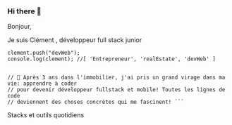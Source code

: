 ### Hi there 👋

         
Bonjour, 

Je suis Clément , développeur full stack junior
         
``` const clement = ["Entrepeneur", "realEstate"];
clement.push("devWeb");
console.log(clement); //[ 'Entrepreneur', 'realEstate', 'devWeb' ]


// 🚀 Après 3 ans dans l'immobilier, j'ai pris un grand virage dans ma vie: apprendre à coder    
// pour devenir développeur fullstack et mobile! Toutes les lignes de code
// deviennent des choses concrètes qui me fascinent! ```
```
Stacks et outils quotidiens

<!--
**ctrotignon/ctrotignon** is a ✨ _special_ ✨ repository because its `README.md` (this file) appears on your GitHub profile.

Here are some ideas to get you started:

- 🔭 I’m currently working on ...
- 🌱 I’m currently learning ...
- 👯 I’m looking to collaborate on ...
- 🤔 I’m looking for help with ...
- 💬 Ask me about ...
- 📫 How to reach me: ...
- 😄 Pronouns: ...
- ⚡ Fun fact: ...
-->

